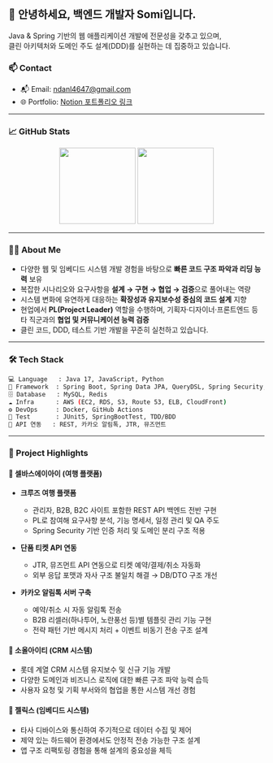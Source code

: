 <h2>👋 안녕하세요, 백엔드 개발자 Somi입니다.</h2>
<p>
  Java & Spring 기반의 웹 애플리케이션 개발에 전문성을 갖추고 있으며,<br/>
  클린 아키텍처와 도메인 주도 설계(DDD)를 실현하는 데 집중하고 있습니다.
</p>

### 📫 Contact

- 📬 Email: ndanl4647@gmail.com
- 🌐 Portfolio: [Notion 포트폴리오 링크](https://star-girdle-900.notion.site/Back-End-Developer-Portfolio-393e62dfde314bf4b3a2c429b15aeab7?pvs=4)
---

### 📈 GitHub Stats

<p align="center">
  <img src="https://github-readme-stats.vercel.app/api?username=Sumsan38&show_icons=true&theme=default" height="150"/>
  <img src="https://github-readme-stats.vercel.app/api/top-langs/?username=Sumsan38&layout=compact" height="150"/>
</p>

---

### 👨‍💻 About Me

- 다양한 웹 및 임베디드 시스템 개발 경험을 바탕으로 **빠른 코드 구조 파악과 리딩 능력** 보유
- 복잡한 시나리오와 요구사항을 **설계 → 구현 → 협업 → 검증**으로 풀어내는 역량
- 시스템 변화에 유연하게 대응하는 **확장성과 유지보수성 중심의 코드 설계** 지향
- 현업에서 **PL(Project Leader)** 역할을 수행하며, 기획자·디자이너·프론트엔드 등 타 직군과의 **협업 및 커뮤니케이션 능력 검증**
- 클린 코드, DDD, 테스트 기반 개발을 꾸준히 실천하고 있습니다.

---

### 🛠 Tech Stack

```bash
💻 Language   : Java 17, JavaScript, Python
🧩 Framework  : Spring Boot, Spring Data JPA, QueryDSL, Spring Security, React
🗄 Database   : MySQL, Redis
☁️ Infra      : AWS (EC2, RDS, S3, Route 53, ELB, CloudFront)
⚙️ DevOps     : Docker, GitHub Actions
🧪 Test       : JUnit5, SpringBootTest, TDD/BDD
📡 API 연동   : REST, 카카오 알림톡, JTR, 뮤즈먼트
```

---

### 🧩 Project Highlights

#### 🏢 셀바스에이아이 (여행 플랫폼)

- **크루즈 여행 플랫폼**
  - 관리자, B2B, B2C 사이트 포함한 REST API 백엔드 전반 구현
  - PL로 참여해 요구사항 분석, 기능 명세서, 일정 관리 및 QA 주도
  - Spring Security 기반 인증 처리 및 도메인 분리 구조 적용

- **단품 티켓 API 연동**
  - JTR, 뮤즈먼트 API 연동으로 티켓 예약/결제/취소 자동화
  - 외부 응답 포맷과 자사 구조 불일치 해결 → DB/DTO 구조 개선

- **카카오 알림톡 서버 구축**
  - 예약/취소 시 자동 알림톡 전송
  - B2B 리셀러(하나투어, 노란풍선 등)별 템플릿 관리 기능 구현
  - 전략 패턴 기반 메시지 처리 + 이벤트 비동기 전송 구조 설계

#### 🏢 소올아이티 (CRM 시스템)

- 롯데 계열 CRM 시스템 유지보수 및 신규 기능 개발
- 다양한 도메인과 비즈니스 로직에 대한 빠른 구조 파악 능력 습득
- 사용자 요청 및 기획 부서와의 협업을 통한 시스템 개선 경험

#### 🏢 젤릭스 (임베디드 시스템)

- 타사 디바이스와 통신하여 주기적으로 데이터 수집 및 제어
- 제약 있는 하드웨어 환경에서도 안정적 전송 가능한 구조 설계
- 앱 구조 리팩토링 경험을 통해 설계의 중요성을 체득

